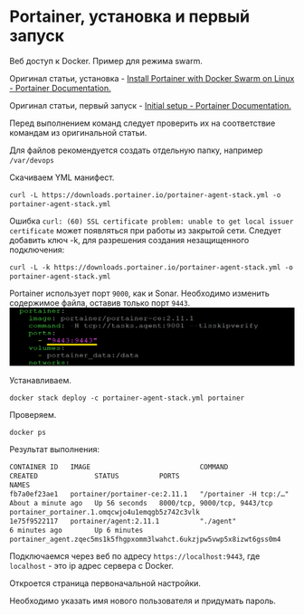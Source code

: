 # Portainer, установка и первый запуск

Веб доступ к Docker. Пример для режима swarm.

Оригинал статьи, установка - [Install Portainer with Docker Swarm on Linux - Portainer Documentation.](https://docs.portainer.io/start/install/server/swarm/linux)

Оригинал статьи, первый запуск - [Initial setup - Portainer Documentation.](https://docs.portainer.io/start/install/server/setup)

Перед выполнением команд следует проверить их на соответствие командам из оригинальной статьи.

Для файлов рекомендуется создать отдельную папку, например `/var/devops`

Скачиваем YML манифест.
```
curl -L https://downloads.portainer.io/portainer-agent-stack.yml -o portainer-agent-stack.yml
```

Ошибка `curl: (60) SSL certificate problem: unable to get local issuer certificate` может появляться при работы из закрытой сети. Следует добавить ключ -k, для разрешения создания незащищенного подключения:

```
curl -L -k https://downloads.portainer.io/portainer-agent-stack.yml -o portainer-agent-stack.yml
```

Portainer использует порт `9000`, как и Sonar. Необходимо изменить содержимое файла, оставив только порт `9443`.  
![Alt text](images/docker-portainer-agent-stack.png)

Устанавливаем.
```
docker stack deploy -c portainer-agent-stack.yml portainer
```

Проверяем.
```
docker ps
```

Результат выполнения:

```
CONTAINER ID   IMAGE                           COMMAND                  CREATED              STATUS          PORTS                          NAMES
fb7a0ef23ae1   portainer/portainer-ce:2.11.1   "/portainer -H tcp:/…"   About a minute ago   Up 56 seconds   8000/tcp, 9000/tcp, 9443/tcp   portainer_portainer.1.omqcwjo4u1emqgb5z742c3vlk
1e75f9522117   portainer/agent:2.11.1          "./agent"                6 minutes ago        Up 6 minutes                                   portainer_agent.zqec5ms1k5fhgpxomm3lwahct.6ukzjpw5vwp5x8izwt6gss0m4
```


Подключаемся через веб по адресу `https://localhost:9443`, где `localhost` - это ip адрес сервера с Docker.

Откроется страница первоначальной настройки.

Необходимо указать имя нового пользователя и придумать пароль.